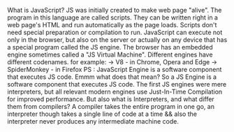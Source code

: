 What is JavaScript?
JS was initially created to make web page "alive".
The program in this language are called scripts. They can be written right in a web page's HTML and run automatically as the page loads.
Scripts don't need special preparation or compilation to run.
JavaScript can execute not only in the browser, but also on the server or actually on any device that has a special program called the JS engine.
The browser has an embedded engine sometimes called a "JS Virtual Machine".
Different engines have different codenames. for example:
-> V8 - in Chrome, Opera and Edge
-> SpiderMonkey - in Firefox
PS : JavaScript Engine is a software component that executes JS code.
Emmm what does that mean?
So a JS Engine is a software component that executes JS code. The first JS engines were mere interpreters, but all relevant modern engines use Just-In-Time Compilation for improved performance.
But also what is Interpreters, and what differ them from compilers?
A compiler takes the entire program in one go, an interpreter though takes a single line of code at a time && also the interpreter never produces any intermediate machine code.
